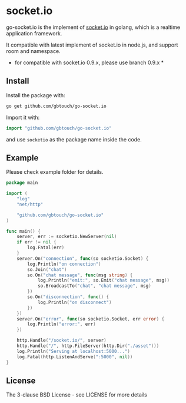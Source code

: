 # socket.io

go-socket.io is the implement of [socket.io](http://socket.io) in golang, which is a realtime application framework.

It compatible with latest implement of socket.io in node.js, and support room and namespace.

* for compatible with socket.io 0.9.x, please use branch 0.9.x *

## Install

Install the package with:

```bash
go get github.com/gbtouch/go-socket.io
```

Import it with:

```go
import "github.com/gbtouch/go-socket.io"
```

and use `socketio` as the package name inside the code.

## Example

Please check example folder for details.

```go
package main

import (
	"log"
	"net/http"

	"github.com/gbtouch/go-socket.io"
)

func main() {
	server, err := socketio.NewServer(nil)
	if err != nil {
		log.Fatal(err)
	}
	server.On("connection", func(so socketio.Socket) {
		log.Println("on connection")
		so.Join("chat")
		so.On("chat message", func(msg string) {
			log.Println("emit:", so.Emit("chat message", msg))
			so.BroadcastTo("chat", "chat message", msg)
		})
		so.On("disconnection", func() {
			log.Println("on disconnect")
		})
	})
	server.On("error", func(so socketio.Socket, err error) {
		log.Println("error:", err)
	})

	http.Handle("/socket.io/", server)
	http.Handle("/", http.FileServer(http.Dir("./asset")))
	log.Println("Serving at localhost:5000...")
	log.Fatal(http.ListenAndServe(":5000", nil))
}
```

## License

The 3-clause BSD License  - see LICENSE for more details
